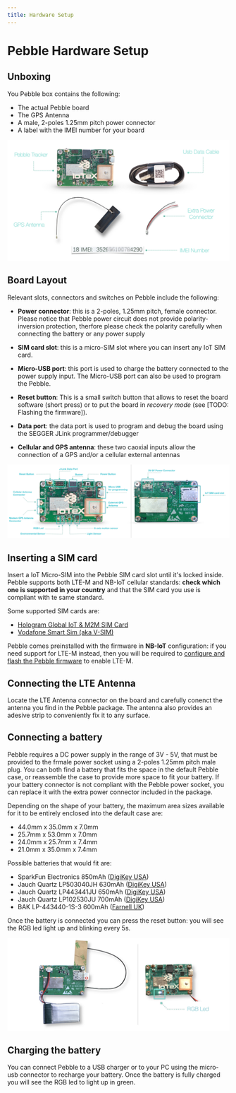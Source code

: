 ```yaml
---
title: Hardware Setup
---
```


# Pebble Hardware Setup

## Unboxing

You Pebble box contains the following:

- The actual Pebble board
- The GPS Antenna
- A male, 2-poles 1.25mm pitch power connector
- A label with the IMEI number for your board

![](/img/developer/pebble-unbox.jpg)

## Board Layout

Relevant slots, connectors and switches on Pebble include the following:

- **Power connector**: this is a 2-poles, 1.25mm pitch, female connector. Please notice that Pebble power circuit does not provide polarity-inversion protection, therfore please check the polarity carefully when connecting the battery or any power supply

- **SIM card slot**: this is a micro-SIM slot where you can insert any IoT SIM card.

- **Micro-USB port**: this port is used to charge the battery connected to the power supply input. The Micro-USB port can also be used to program the Pebble.

- **Reset button**: This is a small switch button that allows to reset the board software (short press) or to put the board in _recovery mode_ (see [TODO: Flashing the firmware]).

- **Data port**: the data port is used to program and debug the board using the SEGGER JLink programmer/debugger

- **Cellular and GPS antenna**: these two caoxial inputs allow the connection of a GPS and/or a cellular external antennas

<div id="board-layout-image"></div>

![](/img/developer/pebble-layout.jpg)

## Inserting a SIM card

Insert a IoT Micro-SIM into the Pebble SIM card slot until it's locked inside. Pebble supports both LTE-M and NB-IoT cellular standards: **check which one is supported in your country** and that the SIM card you use is compliant with te same standard.

Some supported SIM cards are:

- [Hologram Global IoT & M2M SIM Card](https://www.hologram.io/products/iot-sim-card)
- [Vodafone Smart Sim (aka V-SIM)](https://eshop.v.vodafone.com/uk/v-sim)

Pebble comes preinstalled with the firmware in **NB-IoT** configuration: if you need support for LTE-M instead, then you will be required to [configure and flash the Pebble firmware](pebble-firmware-configure) to enable LTE-M.

## Connecting the LTE Antenna

Locate the LTE Antenna connector on the board and carefully conenct the antenna you find in the Pebble package. The antenna also provides an adesive strip to conveniently fix it to any surface.

## Connecting a battery

Pebble requires a DC power supply in the range of 3V - 5V, that must be provided to the frmale power socket using a 2-poles 1.25mm pitch male plug. You can both find a battery that fits the space in the default Pebble case, or reassemble the case to provide more space to fit your battery. If your battery connector is not compliant with the Pebble power socket, you can replace it with the extra power connector included in the package.

Depending on the shape of your battery, the maximum area sizes available for it to be entirely enclosed into the default case are:

- 44.0mm x 35.0mm x 7.0mm
- 25.7mm x 53.0mm x 7.0mm
- 24.0mm x 25.7mm x 7.4mm
- 21.0mm x 35.0mm x 7.4mm

Possible batteries that would fit are:

- SparkFun Electronics 850mAh ([DigiKey USA](https://www.digikey.com/en/products/detail/sparkfun-electronics/PRT-13854/6605201))
- Jauch Quartz LP503040JH 630mAh ([DigiKey USA](https://www.digikey.com/en/products/detail/jauch-quartz/LP503040JH-PCM-WIRES-50MM/9560983))
- Jauch Quartz LP443441JU 650mAh ([DigiKey USA](https://www.digikey.com/en/products/detail/jauch-quartz/LP443441JU-PCM-WIRES-50MM/9560984))
- Jauch Quartz LP102530JU 700mAh ([DigiKey USA](https://www.digikey.com/en/products/detail/jauch-quartz/LP102530JU-PCM-WIRES-50MM/9560985))
- BAK LP-443440-1S-3 600mAh ([Farnell UK](https://uk.farnell.com/bak/lp-443440-1s-3/battery-lithium-pol-3-7v-0-6ah/dp/2077883?ost=lp-443440-1s-3))

Once the battery is connected you can press the reset button: you will see the RGB led light up and blinking every 5s.

![](/img/developer/pebble-connected.jpg)

## Charging the battery

You can connect Pebble to a USB charger or to your PC using the micro-usb connector to recharge your battery. Once the battery is fully charged you will see the RGB led to light up in green.
